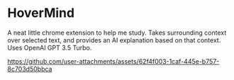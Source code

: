 # HoverMind
A neat little chrome extension to help me study. Takes surrounding context over selected text, and provides an AI explanation based on that context. Uses OpenAI GPT 3.5 Turbo.


https://github.com/user-attachments/assets/62f4f003-1caf-445e-b757-8c703d50bbca

